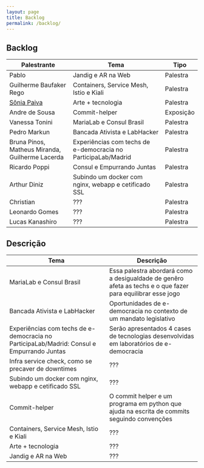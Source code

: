 ```yaml
---
layout: page
title: Backlog
permalink: /backlog/
---
```


## Backlog

| Palestrante                                    | Tema                                             | Tipo     |
| ---------------------------------------------- | ------------------------------------------------ | -------- |
| Pablo                                          | Jandig e AR na Web                               | Palestra |
| Guilherme Baufaker Rego                        | Containers, Service Mesh, Istio e Kiali          | Palestra |
| [Sônia Paiva](https://www.facebook.com/ltcunb) | Arte + tecnologia                                | Palestra |
| Andre de Sousa                                 | Commit-helper                                    | Exposição |
| Vanessa Tonini                                 | MariaLab e Consul Brasil                         | Palestra |
| Pedro Markun                                   | Bancada Ativista e LabHacker                     | Palestra |
| Bruna Pinos, Matheus Miranda, Guilherme Lacerda| Experiências com techs de e-democracia no ParticipaLab/Madrid | Palestra |
| Ricardo Poppi                                  | Consul e Empurrando Juntas                       | Palestra |
| Arthur Diniz                                   |     Subindo um docker com nginx, webapp e cetificado SSL                             | Palestra |
| Christian                                      | ???                                              | Palestra |
| Leonardo Gomes                                 | ???                                              | Palestra |
| Lucas Kanashiro                                | ???                                              | Palestra |

## Descrição

| Tema                                           | Descrição                                       |
| ---------------------------------------------- | ----------------------------------------------- |
| MariaLab e Consul Brasil | Essa palestra abordará como a desigualdade de genêro afeta as techs e o que fazer para equilibrar esse jogo |
| Bancada Ativista e LabHacker | Oportunidades de e-democracia no contexto de um mandato legislativo |
| Experiências com techs de e-democracia no ParticipaLab/Madrid: Consul e Empurrando Juntas | Serão apresentados 4 cases de tecnologias desenvolvidas em laboratórios de e-democracia |
| Infra service check, como se precaver de downtimes | ??? |
| Subindo um docker com nginx, webapp e cetificado SSL | ??? |
| Commit-helper | O commit helper e um programa em python que ajuda na escrita de commits seguindo convenções |
| Containers, Service Mesh, Istio e Kiali        | ???                                             |
| Arte + tecnologia                              | ???                                             |
| Jandig e AR na Web                             | ???                                             |
